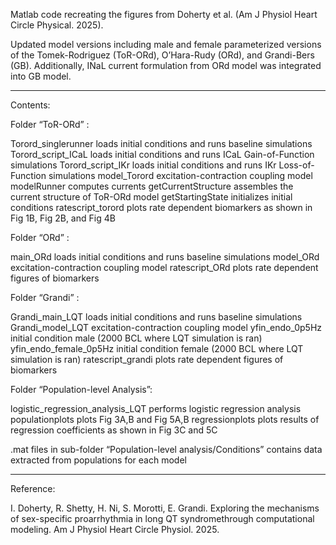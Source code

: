 Matlab code recreating the figures from Doherty et al. (Am J Physiol Heart Circle Physical. 2025).

Updated model versions including male and female parameterized versions of the Tomek-Rodriguez (ToR-ORd), O’Hara-Rudy (ORd), and Grandi-Bers (GB). Additionally, INaL current formulation from ORd model was integrated into GB model.

_____________________________________________________________________________________________________________
Contents:

Folder “ToR-ORd” : 

Torord_singlerunner	        loads initial conditions and runs baseline simulations
Torord_script_ICaL	        loads initial conditions and runs ICaL Gain-of-Function simulations
Torord_script_IKr	        loads initial conditions and runs IKr Loss-of-Function simulations
model_Torord	                excitation-contraction coupling model
modelRunner	                computes currents 
getCurrentStructure	        assembles the current structure of ToR-ORd model
getStartingState	        initializes initial conditions
ratescript_torord	        plots rate dependent biomarkers as shown in Fig 1B, Fig 2B, and Fig 4B

Folder “ORd” : 

main_ORd	                loads initial conditions and runs baseline simulations
model_ORd	                excitation-contraction coupling model
ratescript_ORd	                plots rate dependent figures of biomarkers

Folder “Grandi” : 

Grandi_main_LQT	                loads initial conditions and runs baseline simulations
Grandi_model_LQT	        excitation-contraction coupling model
yfin_endo_0p5Hz	                initial condition male (2000 BCL where LQT simulation is ran)
yfin_endo_female_0p5Hz	        initial condition female (2000 BCL where LQT simulation is ran)
ratescript_grandi	        plots rate dependent figures of biomarkers

Folder “Population-level Analysis”:

logistic_regression_analysis_LQT	performs logistic regression analysis
populationplots	                    	plots Fig 3A,B and Fig 5A,B
regressionplots	                   	plots results of regression coefficients as shown in Fig 3C and 5C

.mat files in sub-folder “Population-level analysis/Conditions” contains data extracted from populations for each model
________________________________________________________________________________________________________________________________

Reference: 

I. Doherty, R. Shetty, H. Ni, S. Morotti, E. Grandi. Exploring the mechanisms of sex-specific proarrhythmia in long QT syndromethrough computational modeling. Am J Physiol Heart Circle Physiol. 2025.


